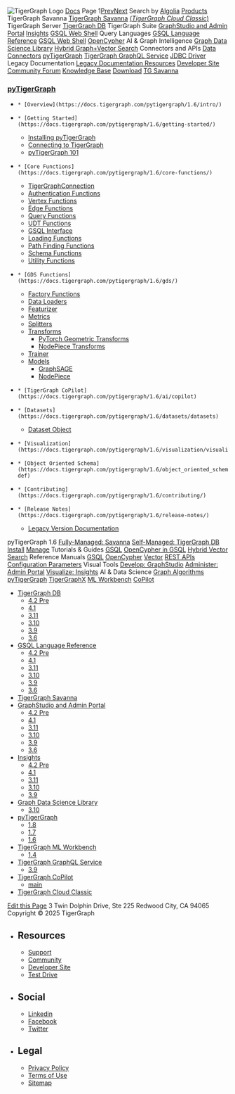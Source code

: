 ![TigerGraph Logo](https://www.tigergraph.com/wp-content/uploads/2020/05/TG_LOGO.svg) [Docs](https://docs.tigergraph.com/home)
Page 1[Prev](https://docs.tigergraph.com/pytigergraph/1.6/contributing/tests)[Next](https://docs.tigergraph.com/pytigergraph/1.6/contributing/tests)
Search by [Algolia](https://www.algolia.com/docsearch)
[Products](https://docs.tigergraph.com/pytigergraph/1.6/contributing/tests)
TigerGraph Savanna
[TigerGraph Savanna](https://docs.tigergraph.com/savanna/main/overview/) [(_TigerGraph Cloud Classic_)](https://docs.tigergraph.com/cloud/main/start/overview)
TigerGraph Server
[TigerGraph DB](https://docs.tigergraph.com/tigergraph-server/4.2/intro/)
TigerGraph Suite
[GraphStudio and Admin Portal](https://docs.tigergraph.com/gui/4.2/intro/) [Insights](https://docs.tigergraph.com/insights/4.2/intro/) [GSQL Web Shell](https://docs.tigergraph.com/tigergraph-server/current/gsql-shell/web)
Query Languages
[GSQL Language Reference](https://docs.tigergraph.com/gsql-ref/4.2/intro/) [GSQL Web Shell](https://docs.tigergraph.com/tigergraph-server/current/gsql-shell/web) [OpenCypher](https://docs.tigergraph.com/gsql-ref/current/opencypher-in-gsql)
AI & Graph Intelligence
[Graph Data Science Library](https://docs.tigergraph.com/graph-ml/3.10/intro/) [Hybrid Graph+Vector Search](https://docs.tigergraph.com/gsql-ref/current/vector/)
Connectors and APIs
[Data Connectors](https://docs.tigergraph.com/tigergraph-server/current/data-loading) [pyTigerGraph](https://docs.tigergraph.com/pytigergraph/1.8/intro/) [TigerGraph GraphQL Service](https://docs.tigergraph.com/graphql/3.9/) [JDBC Driver](https://github.com/tigergraph/ecosys/tree/master/tools/etl/tg-jdbc-driver)
Legacy Documentation
[ Legacy Documentation ](https://docs-legacy.tigergraph.com)
[Resources](https://docs.tigergraph.com/pytigergraph/1.6/contributing/tests)
[Developer Site](https://dev.tigergraph.com/) [Community Forum](https://community.tigergraph.com/) [Knowledge Base](https://tigergraph.freshdesk.com/support/solutions)
[Download](https://dl.tigergraph.com)
[ TG Savanna](https://savanna.tgcloud.io)
### [pyTigerGraph](https://docs.tigergraph.com/pytigergraph/1.6/intro/)
  *     * [Overview](https://docs.tigergraph.com/pytigergraph/1.6/intro/)
  *     * [Getting Started](https://docs.tigergraph.com/pytigergraph/1.6/getting-started/)
      * [Installing pyTigerGraph](https://docs.tigergraph.com/pytigergraph/1.6/getting-started/install)
      * [Connecting to TigerGraph](https://docs.tigergraph.com/pytigergraph/1.6/getting-started/connection)
      * [pyTigerGraph 101](https://docs.tigergraph.com/pytigergraph/1.6/getting-started/101)
  *     * [Core Functions](https://docs.tigergraph.com/pytigergraph/1.6/core-functions/)
      * [TigerGraphConnection](https://docs.tigergraph.com/pytigergraph/1.6/core-functions/base)
      * [Authentication Functions](https://docs.tigergraph.com/pytigergraph/1.6/core-functions/auth)
      * [Vertex Functions](https://docs.tigergraph.com/pytigergraph/1.6/core-functions/vertex)
      * [Edge Functions](https://docs.tigergraph.com/pytigergraph/1.6/core-functions/edge)
      * [Query Functions](https://docs.tigergraph.com/pytigergraph/1.6/core-functions/query)
      * [UDT Functions](https://docs.tigergraph.com/pytigergraph/1.6/core-functions/udt)
      * [GSQL Interface](https://docs.tigergraph.com/pytigergraph/1.6/core-functions/gsql)
      * [Loading Functions](https://docs.tigergraph.com/pytigergraph/1.6/core-functions/loading)
      * [Path Finding Functions](https://docs.tigergraph.com/pytigergraph/1.6/core-functions/path)
      * [Schema Functions](https://docs.tigergraph.com/pytigergraph/1.6/core-functions/schema)
      * [Utility Functions](https://docs.tigergraph.com/pytigergraph/1.6/core-functions/utils)
  *     * [GDS Functions](https://docs.tigergraph.com/pytigergraph/1.6/gds/)
      * [Factory Functions](https://docs.tigergraph.com/pytigergraph/1.6/gds/gds)
      * [Data Loaders](https://docs.tigergraph.com/pytigergraph/1.6/gds/dataloaders)
      * [Featurizer](https://docs.tigergraph.com/pytigergraph/1.6/gds/featurizer)
      * [Metrics](https://docs.tigergraph.com/pytigergraph/1.6/gds/metrics)
      * [Splitters](https://docs.tigergraph.com/pytigergraph/1.6/gds/splitters)
      * [Transforms](https://docs.tigergraph.com/pytigergraph/1.6/gds/transforms)
        * [PyTorch Geometric Transforms](https://docs.tigergraph.com/pytigergraph/1.6/gds/pyg_transforms)
        * [NodePiece Transforms](https://docs.tigergraph.com/pytigergraph/1.6/gds/nodepiece_transforms)
      * [Trainer](https://docs.tigergraph.com/pytigergraph/1.6/gds/trainer)
      * [Models](https://docs.tigergraph.com/pytigergraph/1.6/gds/models)
        * [GraphSAGE](https://docs.tigergraph.com/pytigergraph/1.6/gds/graphsage)
        * [NodePiece](https://docs.tigergraph.com/pytigergraph/1.6/gds/nodepiece)
  *     * [TigerGraph CoPilot](https://docs.tigergraph.com/pytigergraph/1.6/ai/copilot)
  *     * [Datasets](https://docs.tigergraph.com/pytigergraph/1.6/datasets/datasets)
      * [Dataset Object](https://docs.tigergraph.com/pytigergraph/1.6/datasets/datasets_object)
  *     * [Visualization](https://docs.tigergraph.com/pytigergraph/1.6/visualization/visualization)
  *     * [Object Oriented Schema](https://docs.tigergraph.com/pytigergraph/1.6/object_oriented_schema/schema-def)
  *     * [Contributing](https://docs.tigergraph.com/pytigergraph/1.6/contributing/)
  *     * [Release Notes](https://docs.tigergraph.com/pytigergraph/1.6/release-notes/)
      * [Legacy Version Documentation](https://docs.tigergraph.com/pytigergraph/1.6/release-notes/legacy-tg-versions)


pyTigerGraph 1.6
[Fully-Managed: Savanna](https://docs.tigergraph.com/savanna/main/overview/)
[Self-Managed: TigerGraph DB](https://docs.tigergraph.com/tigergraph-server/4.2/intro/)
[Install](https://docs.tigergraph.com/tigergraph-server/current/getting-started/) [Manage](https://docs.tigergraph.com/tigergraph-server/current/system-management/)
Tutorials & Guides
[GSQL](https://github.com/tigergraph/ecosys/blob/master/tutorials/GSQL.md) [OpenCypher in GSQL](https://github.com/tigergraph/ecosys/blob/master/tutorials/Cypher.md) [Hybrid Vector Search](https://github.com/tigergraph/ecosys/blob/master/tutorials/VectorSearch.md)
Reference Manuals
[GSQL](https://docs.tigergraph.com/gsql-ref/4.2/intro/) [OpenCypher](https://docs.tigergraph.com/gsql-ref/current/opencypher-in-gsql/) [Vector](https://docs.tigergraph.com/gsql-ref/current/vector/) [REST APIs](https://docs.tigergraph.com/tigergraph-server/current/api/) [Configuration Parameters](https://docs.tigergraph.com/tigergraph-server/current/reference/configuration-parameters)
Visual Tools
[Develop: GraphStudio](https://docs.tigergraph.com/gui/4.2/intro/) [Administer: Admin Portal](https://docs.tigergraph.com/gui/4.2/intro/) [Visualize: Insights](https://docs.tigergraph.com/insights/4.2/intro/)
AI & Data Science
[Graph Algorithms](https://docs.tigergraph.com/graph-ml/3.10/intro/) [pyTigerGraph](https://docs.tigergraph.com/pytigergraph/1.8/intro/) [TigerGraphX](https://github.com/tigergraph/ecosys/blob/master/tutorials/TigerGraphX.md) [ML Workbench](https://docs.tigergraph.com/ml-workbench/1.4/intro/) [CoPilot](https://docs.tigergraph.com/tg-copilot/intro/)
  * [TigerGraph DB](https://docs.tigergraph.com/tigergraph-server/4.2/intro/)
    * [4.2 Pre](https://docs.tigergraph.com/tigergraph-server/4.2/intro/)
    * [4.1](https://docs.tigergraph.com/tigergraph-server/4.1/intro/)
    * [3.11](https://docs.tigergraph.com/tigergraph-server/3.11/intro/)
    * [3.10](https://docs.tigergraph.com/tigergraph-server/3.10/intro/)
    * [3.9](https://docs.tigergraph.com/tigergraph-server/3.9/intro/)
    * [3.6](https://docs.tigergraph.com/tigergraph-server/3.6/intro/)
  * [GSQL Language Reference](https://docs.tigergraph.com/gsql-ref/4.2/intro/)
    * [4.2 Pre](https://docs.tigergraph.com/gsql-ref/4.2/intro/)
    * [4.1](https://docs.tigergraph.com/gsql-ref/4.1/intro/)
    * [3.11](https://docs.tigergraph.com/gsql-ref/3.11/intro/)
    * [3.10](https://docs.tigergraph.com/gsql-ref/3.10/intro/)
    * [3.9](https://docs.tigergraph.com/gsql-ref/3.9/intro/)
    * [3.6](https://docs.tigergraph.com/gsql-ref/3.6/intro/intro)
  * [TigerGraph Savanna](https://docs.tigergraph.com/savanna/main/overview/)
  * [GraphStudio and Admin Portal](https://docs.tigergraph.com/gui/4.2/intro/)
    * [4.2 Pre](https://docs.tigergraph.com/gui/4.2/intro/)
    * [4.1](https://docs.tigergraph.com/gui/4.1/intro/)
    * [3.11](https://docs.tigergraph.com/gui/3.11/intro/)
    * [3.10](https://docs.tigergraph.com/gui/3.10/intro/)
    * [3.9](https://docs.tigergraph.com/gui/3.9/intro/)
    * [3.6](https://docs.tigergraph.com/gui/3.6/graphstudio/overview)
  * [Insights](https://docs.tigergraph.com/insights/4.2/intro/)
    * [4.2 Pre](https://docs.tigergraph.com/insights/4.2/intro/)
    * [4.1](https://docs.tigergraph.com/insights/4.1/intro/)
    * [3.11](https://docs.tigergraph.com/insights/3.11/intro/)
    * [3.10](https://docs.tigergraph.com/insights/3.10/intro/)
    * [3.9](https://docs.tigergraph.com/insights/3.9/intro/)
  * [Graph Data Science Library](https://docs.tigergraph.com/graph-ml/3.10/intro/)
    * [3.10](https://docs.tigergraph.com/graph-ml/3.10/intro/)
  * [pyTigerGraph](https://docs.tigergraph.com/pytigergraph/1.8/intro/)
    * [1.8](https://docs.tigergraph.com/pytigergraph/1.8/intro/)
    * [1.7](https://docs.tigergraph.com/pytigergraph/1.7/intro/)
    * [1.6](https://docs.tigergraph.com/pytigergraph/1.6/intro/)
  * [TigerGraph ML Workbench](https://docs.tigergraph.com/ml-workbench/1.4/intro/)
    * [1.4](https://docs.tigergraph.com/ml-workbench/1.4/intro/)
  * [TigerGraph GraphQL Service](https://docs.tigergraph.com/graphql/3.9/)
    * [3.9](https://docs.tigergraph.com/graphql/3.9/)
  * [TigerGraph CoPilot](https://docs.tigergraph.com/tg-copilot/intro/)
    * [main](https://docs.tigergraph.com/tg-copilot/intro/)
  * [TigerGraph Cloud Classic](https://docs.tigergraph.com/cloud/main/start/overview)


[](https://docs.tigergraph.com/home/)
[Edit this Page](https://github.com/tigergraph/pytigergraph-docs/edit/v1.6/modules/contributing/pages/tests.adoc)
3 Twin Dolphin Drive, Ste 225 Redwood City, CA 94065 
Copyright © 2025 TigerGraph
  * ## Resources
    * [Support](https://www.tigergraph.com/support/)
    * [Community](https://community.tigergraph.com/)
    * [Developer Site](https://dev.tigergraph.com/)
    * [Test Drive](https://testdrive.tigergraph.com/)
  * ## Social
    * [Linkedin](https://www.linkedin.com/company/tigergraph/)
    * [Facebook](https://www.facebook.com/TigerGraphDB/)
    * [Twitter](https://twitter.com/tigergraphdb)
  * ## Legal
    * [Privacy Policy](https://www.tigergraph.com/privacy-policy/)
    * [Terms of Use](https://www.tigergraph.com/terms/)
    * [Sitemap](https://docs.tigergraph.com/sitemap.xml)


